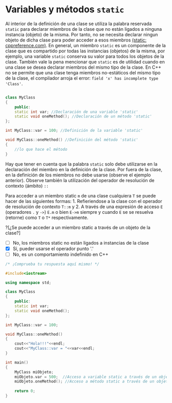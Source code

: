 # Variables y métodos `static`

Al interior de la definición de una clase se utiliza la palabra reservada `static` para declarar miembros de la clase que no están ligados
a ninguna instancia (objeto) de la misma. Por tanto, no se necesita declarar ningun objeto de dicha clase para poder acceder a esos miembros
[(static: cppreference.com)](https://en.cppreference.com/w/cpp/language/static). En general, un miembro `static` es un componente de la clase que es compartido por todas las instancias (objetos) de la misma, por ejemplo, una variable `static` conserva su valor para todos los objetos de la clase. También vale la pena mencionar que `static` es de utilidad cuando en una clase se desea declarar miembros del mismo tipo de la clase. En C++ no se permite que una clase tenga miembros no-estáticos del mismo tipo de la clase, el compilador arroja el error: `field 'x' has incomplete type 'Class'`.

```cpp

class MyClass
{
	public:
	static int var; //Declaración de una variable 'static'
	static void oneMethod(); //Declaración de un método 'static'
};

int MyClass::var = 100; //Definición de la variable 'static'

void MyClass::oneMethod() //Definición del método 'static'
{
	//lo que hace el método
}
```

Hay que tener en cuenta que la palabra `static` solo debe utilizarse en la declaración del miembro en la definición de la clase. Por fuera de la
clase, en la definición de los miembros no debe usarse (observe el ejemplo anterior). Observe también la utilización del operador de resolución de
contexto (ámbito) `::`

Para acceder a un miembro static `m` de una clase cualquiera `T` se puede hacer de las siguientes formas: 1. Refieriendose a la clase con el operador
de resolución de contexto `T::m` y 2. A través de una expresión de acceso `E` (operadores `.` y `->`) `E.m` o bien `E->m` siempre y cuando `E` se 
se resuelva (retorne) como `T` o `T*` respectivamente. 

?[¿Se puede acceder a un miembro static a través de un objeto de la clase?]
-[ ] No, los miembros static no están ligados a instancias de la clase
-[x] Sí, pueder usarse el operador punto '.'
-[ ] No, es un comportamiento indefinido en C++

```C++ runnable
/* ¡Comprueba tu respuesta aquí mismo! */

#include<iostream>

using namespace std;

class MyClass
{
	public:
	static int var; 
	static void oneMethod(); 
};

int MyClass::var = 100; 

void MyClass::oneMethod() 
{
	cout<<"Hola!!!"<<endl;
	cout<<"MyClass::var = "<<var<<endl;
}

int main()
{
	MyClass miObjeto;
	miObjeto.var = 500;  //Acceso a variable static a través de un objeto
	miObjeto.oneMethod(); //Acceso a método static a través de un objeto
	
	return 0;
}
```

